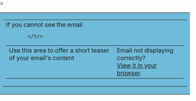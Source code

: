 <body style="margin: 0; padding: 0;">
 <table align="center" border="0" cellpadding="0" cellspacing="0" height="100%" width="100%" id="backgroundTable">>
   <tr>
    <td align="center" valign="top" bgcolor="#70bbd9">
     <table border="0" cellpadding="10" cellspacing="0" width="600" id="templatePreheader">
       <tr>
         <td valign="top" class="preheaderContent">
          <table border="0" cellpadding="10" cellspacing="0" width="100%">
           <tr>
            <td valign="top">
             <div mc:edit="std_preheader_content">
              Use this area to offer a short teaser of your email's content
             </div>
            </td>
            If you cannot see the email
              <td valign="top" width="170">
             <div mc:edit="std_preheader_links">
              Email not displaying correctly?<br /><a href="*|ARCHIVE|*" target="_blank">View it in your browser</a>.
              </div>
            </td>
            
           </tr>
